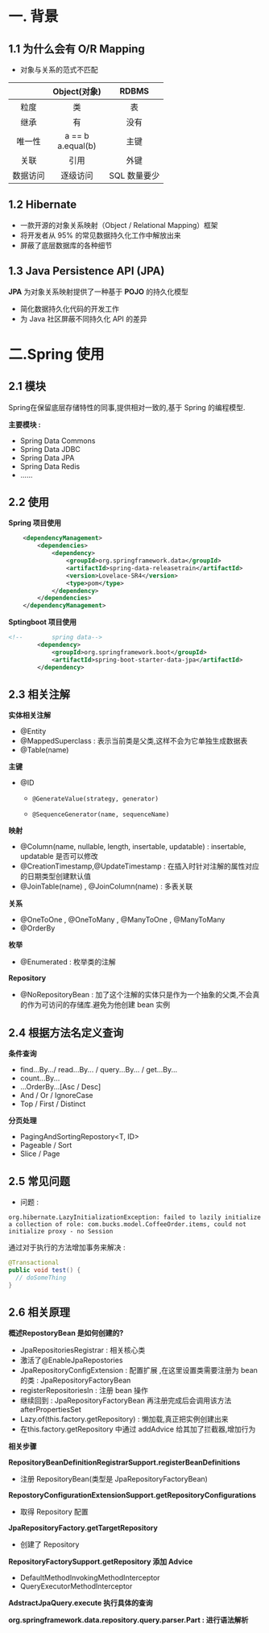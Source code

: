 # 一. 背景

## 1.1 为什么会有 O/R Mapping

- 对象与关系的范式不匹配

|          |      Object(对象)      |    RDBMS     |
| :------: | :--------------------: | :----------: |
|   粒度   |           类           |      表      |
|   继承   |           有           |     没有     |
|  唯一性  | a == b<br />a.equal(b) |     主键     |
|   关联   |          引用          |     外键     |
| 数据访问 |        逐级访问        | SQL 数量要少 |


## 1.2 Hibernate

- ⼀款开源的对象关系映射（Object / Relational Mapping）框架
- 将开发者从 95% 的常⻅数据持久化⼯作中解放出来
- 屏蔽了底层数据库的各种细节


## 1.3 Java Persistence API (JPA)

**JPA** 为对象关系映射提供了⼀种基于 **POJO** 的持久化模型

- 简化数据持久化代码的开发⼯作
- 为 Java 社区屏蔽不同持久化 API 的差异

# 二.Spring 使用

## 2.1 模块
Spring在保留底层存储特性的同事,提供相对一致的,基于 Spring 的编程模型.

**主要模块 :** 

- Spring Data Commons
- Spring Data JDBC
- Spring Data JPA
- Spring Data Redis
- ......

## 2.2 使用
**Spring 项目使用**

```xml
    <dependencyManagement>
        <dependencies>
            <dependency>
                <groupId>org.springframework.data</groupId>
                <artifactId>spring-data-releasetrain</artifactId>
                <version>Lovelace-SR4</version>
                <type>pom</type>
            </dependency>
        </dependencies>
    </dependencyManagement>
```

**Sptingboot 项目使用**

```xml
<!--        spring data-->
        <dependency>
            <groupId>org.springframework.boot</groupId>
            <artifactId>spring-boot-starter-data-jpa</artifactId>
        </dependency>
```


## 2.3 相关注解
**实体相关注解** 

- @Entity 
- @MappedSuperclass : 表示当前类是父类,这样不会为它单独生成数据表
- @Table(name)

**主键**

- @ID
  - 	@GenerateValue(strategy, generator)
  - 	@SequenceGenerator(name, sequenceName)

**映射**

- @Column(name, nullable, length, insertable, updatable) :  insertable, updatable 是否可以修改
- @CreationTimestamp,@UpdateTimestamp : 在插入时针对注解的属性对应的日期类型创建默认值
- @JoinTable(name) , @JoinColumn(name) : 多表关联

**关系**

- @OneToOne , @OneToMany , @ManyToOne , @ManyToMany
- @OrderBy 

**枚举**
- @Enumerated : 枚举类的注解

**Repository**

- @NoRepositoryBean : 加了这个注解的实体只是作为一个抽象的父类,不会真的作为可访问的存储库.避免为他创建 bean 实例

## 2.4 根据方法名定义查询
**条件查询**

- find...By.../ read...By... / query...By... / get...By...
- count...By...
- ...OrderBy...[Asc / Desc]
- And / Or / IgnoreCase
- Top / First / Distinct

**分页处理**

- PagingAndSortingRepostory<T, ID>
- Pageable / Sort
- Slice<T> / Page<T>

## 2.5 常见问题
-  问题 : 

```text
org.hibernate.LazyInitializationException: failed to lazily initialize a collection of role: com.bucks.model.CoffeeOrder.items, could not initialize proxy - no Session
```

通过对于执行的方法增加事务来解决 : 

```java
@Transactional
public void test() {
  // doSomeThing
}
```

## 2.6 相关原理

**概述RepostoryBean 是如何创建的?**

- JpaRepositoriesRegistrar : 相关核心类
- 激活了@EnableJpaRepostories
- JpaRepositoryConfigExtension : 配置扩展 ,在这里设置类需要注册为 bean 的类 : JpaRepositoryFactoryBean
- registerRepositoriesIn : 注册 bean 操作
- 继续回到 : JpaRepositoryFactoryBean 再注册完成后会调用该方法afterPropertiesSet
- Lazy.of(this.factory.getRepository) : 懒加载,真正把实例创建出来
- 在this.factory.getRepository 中通过 addAdvice 给其加了拦截器,增加行为

**相关步骤**

**RepositoryBeanDefinitionRegistrarSupport.registerBeanDefinitions**

- 注册 RepositoryBean(类型是 JpaRepositoryFactoryBean)

**RepostoryConfigurationExtensionSupport.getRepositoryConfigurations**

- 取得 Repository 配置

**JpaRepositoryFactory.getTargetRepository**

- 创建了 Repository

**RepositoryFactorySupport.getRepository 添加 Advice**

- DefaultMethodInvokingMethodInterceptor
- QueryExecutorMethodInterceptor

**AdstractJpaQuery.execute 执行具体的查询**

**org.springframework.data.repository.query.parser.Part : 进行语法解析**